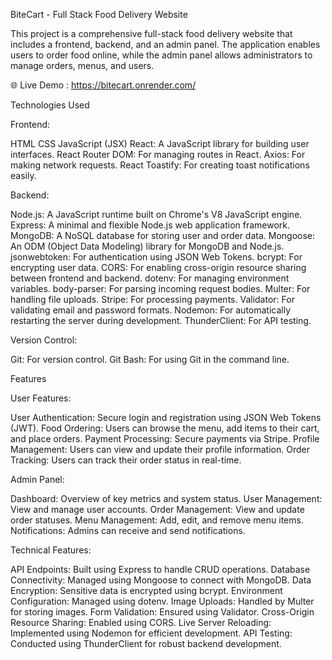 BiteCart - Full Stack Food Delivery Website

This project is a comprehensive full-stack food delivery website that includes a frontend, backend, and an admin panel. The application enables users to order food online, while the admin panel allows administrators to manage orders, menus, and users.

🌐 Live Demo : https://bitecart.onrender.com/

Technologies Used

Frontend:

HTML
CSS
JavaScript (JSX)
React: A JavaScript library for building user interfaces.
React Router DOM: For managing routes in React.
Axios: For making network requests.
React Toastify: For creating toast notifications easily.



Backend:

Node.js: A JavaScript runtime built on Chrome's V8 JavaScript engine.
Express: A minimal and flexible Node.js web application framework.
MongoDB: A NoSQL database for storing user and order data.
Mongoose: An ODM (Object Data Modeling) library for MongoDB and Node.js.
jsonwebtoken: For authentication using JSON Web Tokens.
bcrypt: For encrypting user data.
CORS: For enabling cross-origin resource sharing between frontend and backend.
dotenv: For managing environment variables.
body-parser: For parsing incoming request bodies.
Multer: For handling file uploads.
Stripe: For processing payments.
Validator: For validating email and password formats.
Nodemon: For automatically restarting the server during development.
ThunderClient: For API testing.



Version Control:

Git: For version control.
Git Bash: For using Git in the command line.

Features

User Features:

User Authentication: Secure login and registration using JSON Web Tokens (JWT).
Food Ordering: Users can browse the menu, add items to their cart, and place orders.
Payment Processing: Secure payments via Stripe.
Profile Management: Users can view and update their profile information.
Order Tracking: Users can track their order status in real-time.


Admin Panel:

Dashboard: Overview of key metrics and system status.
User Management: View and manage user accounts.
Order Management: View and update order statuses.
Menu Management: Add, edit, and remove menu items.
Notifications: Admins can receive and send notifications.

Technical Features:

API Endpoints: Built using Express to handle CRUD operations.
Database Connectivity: Managed using Mongoose to connect with MongoDB.
Data Encryption: Sensitive data is encrypted using bcrypt.
Environment Configuration: Managed using dotenv.
Image Uploads: Handled by Multer for storing images.
Form Validation: Ensured using Validator.
Cross-Origin Resource Sharing: Enabled using CORS.
Live Server Reloading: Implemented using Nodemon for efficient development.
API Testing: Conducted using ThunderClient for robust backend development.

